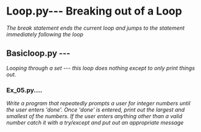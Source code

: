 # Loop.py--- Breaking out of a Loop

*The break statement ends the current loop and jumps to the statement immediately following the loop*
## Basicloop.py ---
*Looping through a set --- this loop does nothing except to only print things out.*

### Ex_05.py....
 *Write a program that repeatedly prompts a user for integer numbers until the user enters 'done'. Once 'done' is entered, print out the largest and smallest of the numbers. If the user enters anything other than a valid number catch it with a try/except and put out an appropriate message*
